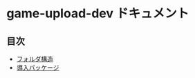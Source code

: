 # game-upload-dev ドキュメント

## 目次

- [フォルダ構造](folder-structure/index.md)
- [導入パッケージ](packages/index.md)
